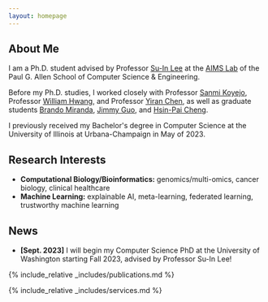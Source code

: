 ```yaml
---
layout: homepage
---
```


## About Me

I am a Ph.D. student advised by Professor [Su-In Lee](https://aims.cs.washington.edu/su-in-lee) at the [AIMS Lab](https://aims.cs.washington.edu/) of the Paul G. Allen School of Computer Science & Engineering.

Before my Ph.D. studies, I worked closely with Professor [Sanmi Koyejo](https://cs.stanford.edu/people/sanmi/), Professor [William Hwang](https://www.whwanglab.org/), and Professor [Yiran Chen](https://ece.duke.edu/faculty/yiran-chen), as well as graduate students [Brando Miranda](https://brando90.github.io/brandomiranda/home.html), [Jimmy Guo](https://aguirrelab.dana-farber.org/jimmy-guo.html), and [Hsin-Pai Cheng](https://newwhitecheng.github.io/).

I previously received my Bachelor's degree in Computer Science at the University of Illinois at Urbana-Champaign in May of 2023.

## Research Interests

- **Computational Biology/Bioinformatics:** genomics/multi-omics, cancer biology, clinical healthcare
- **Machine Learning:** explainable AI, meta-learning, federated learning, trustworthy machine learning


## News

- **[Sept. 2023]** I will begin my Computer Science PhD at the University of Washington starting Fall 2023, advised by Professor Su-In Lee!

{% include_relative _includes/publications.md %}

{% include_relative _includes/services.md %}
